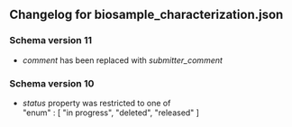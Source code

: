 ## Changelog for biosample_characterization.json

### Schema version 11

* *comment* has been replaced with *submitter_comment*

### Schema version 10

* *status* property was restricted to one of  
    "enum" : [
        "in progress",
        "deleted",
        "released"
    ]